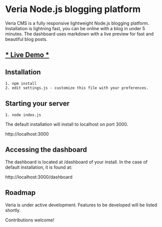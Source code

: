 Veria Node.js blogging platform
=====

Veria CMS is a fully responsive lightweight Node.js blogging platform.
Installation is lightning fast, you can be online with a blog in under 5 minutes.
The dashboard uses markdown with a live preview for fast and beautiful blog posts.

## [* Live Demo *](http://veriademo.stevepapa.com)


Installation
------------

    1. npm install
    2. edit settings.js - customize this file with your preferences.


Starting your server
--------------------

    1. node index.js


The default installation will install to localhost on port 3000.

http://localhost:3000


Accessing the dashboard
-----------------------

The dashboard is located at /dashboard of your install. In the case of default installation, it is found at:

http://localhost:3000/dashboard



Roadmap
-------
Veria is under active development.
Features to be developed will be listed shortly.

Contributions welcome!

